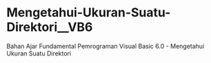 # Mengetahui-Ukuran-Suatu-Direktori__VB6
Bahan Ajar Fundamental Pemrograman Visual Basic 6.0 - Mengetahui Ukuran Suatu Direktori
